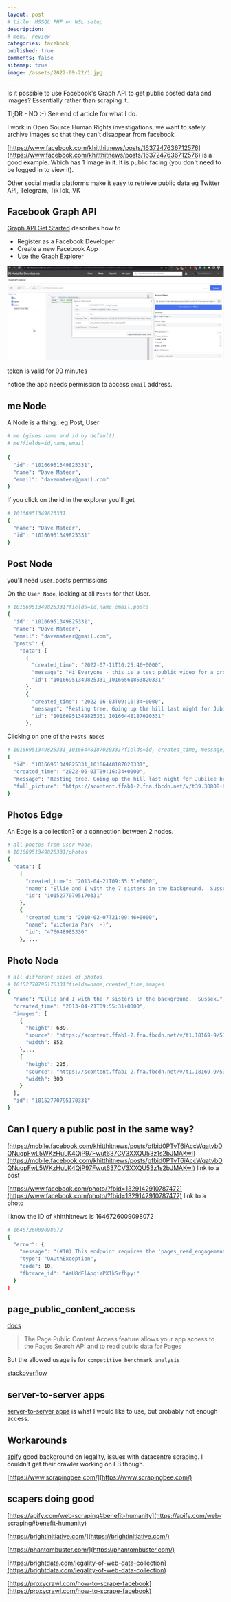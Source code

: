 ```yaml
---
layout: post
# title: MSSQL PHP on WSL setup
description: 
# menu: review
categories: facebook
published: true 
comments: false     
sitemap: true
image: /assets/2022-09-22/1.jpg
---
```


<!-- [![alt text](/assets/2021-10-22/email-cover.jpg "email"){:width="800px"}](/assets/2021-10-22/email-cover.jpg) -->
<!-- [![alt text](/assets/2021-10-22/email-cover.jpg "Thanks to Solen Feyissa on unsplash - https://unsplash.com/@solenfeyissa")](https://unsplash.com/@solenfeyissa) -->


<!-- [![alt text](/assets/2021-12-21/desk.jpg "email")](/assets/2021-12-21/desk.jpg) -->

<!-- [![alt text](/assets/2022-09-15/fire-map.jpg "email")](/assets/2022-09-15/fire-map.jpg) -->

<!-- [![alt text](/assets/2022-09-15/cookie.jpg "email")](/assets/2022-09-15/cookie.jpg) -->

<!-- ![alt text](/assets/2022-11-03/2.jpg "email")](/assets/2022-11-03/2.jpg) -->

Is it possible to use Facebook's Graph API to get public posted data and images? Essentially rather than scraping it.

Tl;DR - NO :-) See end of article for what I do.

I work in Open Source Human Rights investigations, we want to safely archive images so that they can't disappear from facebook

[https://www.facebook.com/khitthitnews/posts/1637247636712576](https://www.facebook.com/khitthitnews/posts/1637247636712576) is a good example. Which has 1 image in it. It is public facing (you don't need to be logged in to view it).

Other social media platforms make it easy to retrieve public data eg Twitter API, Telegram, TikTok, VK

## Facebook Graph API

[Graph API Get Started](https://developers.facebook.com/docs/graph-api/get-started) describes how to

- Register as a Facebook Developer
- Create a new Facebook App
- Use the [Graph Explorer](https://developers.facebook.com/tools/explorer)

[![alt text](/assets/2022-11-09/1.jpg "email")](/assets/2022-11-09/1.jpg)

token is valid for 90 minutes

notice the app needs permission to access `email` address.

## me Node

A Node is a thing.. eg Post, User


```bash
# me (gives name and id by default)
# me?fields=id,name,email

{
  "id": "10166951349825331",
  "name": "Dave Mateer",
  "email": "davemateer@gmail.com"
}
```

If you click on the id in the explorer you'll get

```bash
# 10166951349825331
{
  "name": "Dave Mateer",
  "id": "10166951349825331"
}

```

## Post Node

you'll need user_posts permissions

On the `User Node`, looking at all `Posts` for that User.

```bash
# 10166951349825331?fields=id,name,email,posts
{
  "id": "10166951349825331",
  "name": "Dave Mateer",
  "email": "davemateer@gmail.com",
  "posts": {
    "data": [
      {
        "created_time": "2022-07-11T10:25:46+0000",
        "message": "Hi Everyone - this is a test public video for a project I'm working on!",
        "id": "10166951349825331_10166561853820331"
      },
      {
        "created_time": "2022-06-03T09:16:34+0000",
        "message": "Resting tree. Going up the hill last night for Jubilee beacon lighting.",
        "id": "10166951349825331_10166448187020331"
      },

```

Clicking on one of the `Posts Nodes`

```bash
# 10166951349825331_10166448187020331?fields=id, created_time, message, full_picture
{
  "id": "10166951349825331_10166448187020331",
  "created_time": "2022-06-03T09:16:34+0000",
  "message": "Resting tree. Going up the hill last night for Jubilee beacon lighting.",
  "full_picture": "https://scontent.ffab1-2.fna.fbcdn.net/v/t39.30808-6/283266029_10166448185560331_1411838295880156780_n.jpg?stp=dst-jpg_p180x540&_nc_cat=104&ccb=1-7&_nc_sid=8024bb&_nc_ohc=ddn5e7zlZT8AX94BWAp&_nc_ht=scontent.ffab1-2.fna&edm=ADqbNqUEAAAA&oh=00_AfC69LxOJAlLuGhenIjzq02FA0x1TwJ7DIJEBOApWOf82w&oe=6371570B"
}
```

## Photos Edge

An Edge is a collection? or a connection between 2 nodes.

```bash
# all photos from User Node.
# 10166951349825331/photos
{
  "data": [
    {
      "created_time": "2013-04-21T09:55:31+0000",
      "name": "Ellie and I with the 7 sisters in the background.  Sussex.",
      "id": "10152770795170331"
    },
    {
      "created_time": "2010-02-07T21:09:46+0000",
      "name": "Victoria Park :-)",
      "id": "476048985330"
    }, ...

```

## Photo Node

```bash
# all different sizes of photos
# 10152770795170331?fields=name,created_time,images
{
  "name": "Ellie and I with the 7 sisters in the background.  Sussex.",
  "created_time": "2013-04-21T09:55:31+0000",
  "images": [
    {
      "height": 639,
      "source": "https://scontent.ffab1-2.fna.fbcdn.net/v/t1.18169-9/532862_10152770795170331_944541926_n.jpg?_nc_cat=106&ccb=1-7&_nc_sid=dd7718&_nc_ohc=R6GcykLnruYAX9CwLbp&_nc_ht=scontent.ffab1-2.fna&edm=AMAeTUEEAAAA&oh=00_AfClXYDQpZyQ_dvVtL-pbK_5vOUWG1nKXXEOZfwDd3sgLA&oe=63933675",
      "width": 852
    },...
    {
      "height": 225,
      "source": "https://scontent.ffab1-2.fna.fbcdn.net/v/t1.18169-9/532862_10152770795170331_944541926_n.jpg?stp=dst-jpg_p75x225&_nc_cat=106&ccb=1-7&_nc_sid=dd7718&_nc_ohc=R6GcykLnruYAX9CwLbp&_nc_ht=scontent.ffab1-2.fna&edm=AMAeTUEEAAAA&oh=00_AfA7kYNJzjq0cvNSES01-2b55DgCkCUCQTkr_uokG_tIIA&oe=63933675",
      "width": 300
    }
  ],
  "id": "10152770795170331"
}
```

## Can I query a public post in the same way?

[https://mobile.facebook.com/khitthitnews/posts/pfbid0PTvT6iAccWqatvbDQNuqpFwL5WKzHuLK4QjP97Fwut637CV3XXQU53z1s2bJMAKwl](https://mobile.facebook.com/khitthitnews/posts/pfbid0PTvT6iAccWqatvbDQNuqpFwL5WKzHuLK4QjP97Fwut637CV3XXQU53z1s2bJMAKwl) link to a post

[https://www.facebook.com/photo/?fbid=1329142910787472](https://www.facebook.com/photo/?fbid=1329142910787472) link to a photo

I know the ID of khitthitnews is 1646726009098072

```bash
# 1646726009098072
{
  "error": {
    "message": "(#10) This endpoint requires the 'pages_read_engagement' permission or the 'Page Public Content Access' feature. Refer to https://developers.facebook.com/docs/apps/review/login-permissions#manage-pages and https://developers.facebook.com/docs/apps/review/feature#reference-PAGES_ACCESS for details.",
    "type": "OAuthException",
    "code": 10,
    "fbtrace_id": "AaU8dElApqiYPX1kSrfhpyi"
  }
}
```

## page_public_content_access

[docs](https://developers.facebook.com/docs/features-reference/page-public-content-access)

> The Page Public Content Access feature allows your app access to the Pages Search API and to read public data for Pages

But the allowed usage is for `competitive benchmark analysis`

[stackoverflow](https://stackoverflow.com/questions/50455988/facebook-pages-api-page-public-content-access-review-screencast)


## server-to-server apps

[server-to-server apps](https://developers.facebook.com/docs/development/create-an-app/server-to-server-apps) is what I would like to use, but probably not enough access.

## Workarounds

[apify](https://blog.apify.com/how-to-scrape-facebook-pages-posts-comments-photos-and-more/) good background on legality, issues with datacentre scraping. I couldn't get their crawler working on FB  though.

[https://www.scrapingbee.com/](https://www.scrapingbee.com/)


## scapers doing good
[https://apify.com/web-scraping#benefit-humanity](https://apify.com/web-scraping#benefit-humanity)

[https://brightinitiative.com/](https://brightinitiative.com/)





[https://phantombuster.com/](https://phantombuster.com/)


[https://brightdata.com/legality-of-web-data-collection](https://brightdata.com/legality-of-web-data-collection)


[https://proxycrawl.com/how-to-scrape-facebook](https://proxycrawl.com/how-to-scrape-facebook)
